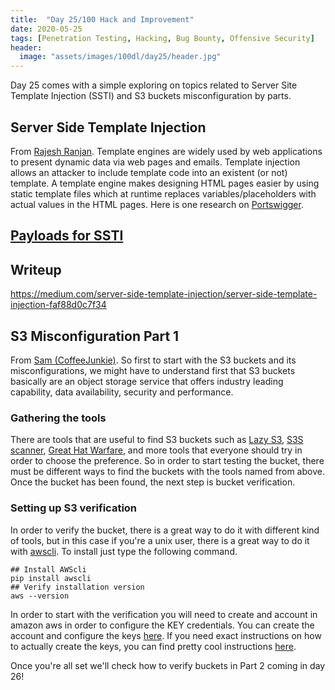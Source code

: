 ```yaml
---
title:  "Day 25/100 Hack and Improvement"
date: 2020-05-25
tags: [Penetration Testing, Hacking, Bug Bounty, Offensive Security]
header: 
  image: "assets/images/100dl/day25/header.jpg"
---
```


Day 25 comes with a simple exploring on topics related to Server Site Template Injection (SSTI) and S3 buckets misconfiguration by parts. 

## Server Side Template Injection
From [Rajesh Ranjan](https://twitter.com/eh_rajesh). Template engines are widely used by web applications to present dynamic data via web pages and emails. 
Template injection allows an attacker to include template code into an existent (or not) template. A template engine makes designing HTML pages easier by using static template files which at runtime replaces variables/placeholders with actual values in the HTML pages. Here is one research on [Portswigger](https://portswigger.net/research/server-side-template-injection).

## [Payloads for SSTI](https://github.com/swisskyrepo/PayloadsAllTheThings/tree/master/Server%20Side%20Template%20Injection)

## Writeup  
https://medium.com/server-side-template-injection/server-side-template-injection-faf88d0c7f34

## S3 Misconfiguration Part 1

From [Sam (CoffeeJunkie)](https://twitter.com/coffeejunkiee_). So first to start with the S3 buckets and its misconfigurations, we might have to understand first that S3 buckets basically are an object storage service that offers industry leading capability, data availability, security and performance. 

### Gathering the tools

There are tools that are useful to find S3 buckets such as [Lazy S3](https://github.com/nahamsec/lazys3), [S3S scanner](https://github.com/sa7mon/S3Scanner), [Great Hat Warfare](https://buckets.grayhatwarfare.com/), and more tools that everyone should try in order to choose the preference. So in order to start testing the bucket, there must be different ways to find the buckets with the tools named from above. Once the bucket has been found, the next step is bucket verification. 

### Setting up S3 verification 

In order to verify the bucket, there is a great way to do it with different kind of tools, but in this case if you're a unix user, there is a great way to do it with [awscli](https://docs.aws.amazon.com/cli/latest/userguide/cli-chap-install.html). To install just type the following command. 
```
## Install AWScli
pip install awscli
## Verify installation version
aws --version
```

In order to start with the verification you will need to create and account in amazon aws in order to configure the KEY credentials. You can create the account and configure the keys [here](https://portal.aws.amazon.com/billing/signup#/start). If you need exact instructions on how to actually create the keys, you can find pretty cool instructions [here](https://docs.aws.amazon.com/polly/latest/dg/setting-up.html).

Once you're all set we'll check how to verify buckets in Part 2 coming in day 26!

